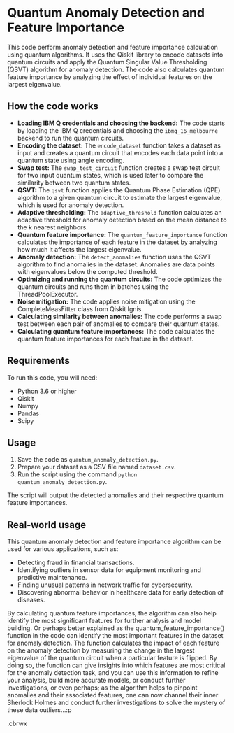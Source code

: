 # Quantum Anomaly Detection and Feature Importance

This code perform anomaly detection and feature importance calculation using quantum algorithms. It uses the Qiskit library to encode datasets into quantum circuits and apply the Quantum Singular Value Thresholding (QSVT) algorithm for anomaly detection. The code also calculates quantum feature importance by analyzing the effect of individual features on the largest eigenvalue.

## How the code works

- **Loading IBM Q credentials and choosing the backend:** The code starts by loading the IBM Q credentials and choosing the `ibmq_16_melbourne` backend to run the quantum circuits.
- **Encoding the dataset:** The `encode_dataset` function takes a dataset as input and creates a quantum circuit that encodes each data point into a quantum state using angle encoding.
- **Swap test:** The `swap_test_circuit` function creates a swap test circuit for two input quantum states, which is used later to compare the similarity between two quantum states.
- **QSVT:** The `qsvt` function applies the Quantum Phase Estimation (QPE) algorithm to a given quantum circuit to estimate the largest eigenvalue, which is used for anomaly detection.
- **Adaptive thresholding:** The `adaptive_threshold` function calculates an adaptive threshold for anomaly detection based on the mean distance to the k nearest neighbors.
- **Quantum feature importance:** The `quantum_feature_importance` function calculates the importance of each feature in the dataset by analyzing how much it affects the largest eigenvalue.
- **Anomaly detection:** The `detect_anomalies` function uses the QSVT algorithm to find anomalies in the dataset. Anomalies are data points with eigenvalues below the computed threshold.
- **Optimizing and running the quantum circuits:** The code optimizes the quantum circuits and runs them in batches using the ThreadPoolExecutor.
- **Noise mitigation:** The code applies noise mitigation using the CompleteMeasFitter class from Qiskit Ignis.
- **Calculating similarity between anomalies:** The code performs a swap test between each pair of anomalies to compare their quantum states.
- **Calculating quantum feature importances:** The code calculates the quantum feature importances for each feature in the dataset.

## Requirements

To run this code, you will need:

- Python 3.6 or higher
- Qiskit
- Numpy
- Pandas
- Scipy

## Usage

1. Save the code as `quantum_anomaly_detection.py`.
2. Prepare your dataset as a CSV file named `dataset.csv`.
3. Run the script using the command `python quantum_anomaly_detection.py`.

The script will output the detected anomalies and their respective quantum feature importances.

## Real-world usage

This quantum anomaly detection and feature importance algorithm can be used for various applications, such as:

- Detecting fraud in financial transactions.
- Identifying outliers in sensor data for equipment monitoring and predictive maintenance.
- Finding unusual patterns in network traffic for cybersecurity.
- Discovering abnormal behavior in healthcare data for early detection of diseases.

By calculating quantum feature importances, the algorithm can also help identify the most significant features for further analysis and model building.
Or perhaps better explained as the quantum_feature_importance() function in the code can identify the most important features in the dataset for anomaly detection. The function calculates the impact of each feature on the anomaly detection by measuring the change in the largest eigenvalue of the quantum circuit when a particular feature is flipped. By doing so, the function can give insights into which features are most critical for the anomaly detection task, and you can use this information to refine your analysis, build more accurate models, or conduct further investigations, or even perhaps; as the algorithm helps to pinpoint anomalies and their associated features, one can now channel their inner Sherlock Holmes and conduct further investigations to solve the mystery of these data outliers...:p

.cbrwx
